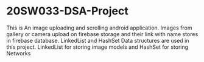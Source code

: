 # 20SW033-DSA-Project
This is An image uploading and scrolling android application. Images from gallery or camera upload on firebase storage and their link with name stores in firebase database.
LinkedList and HashSet Data structures are used in this project. LinkedList for storing image models and HashSet for storing Networks
